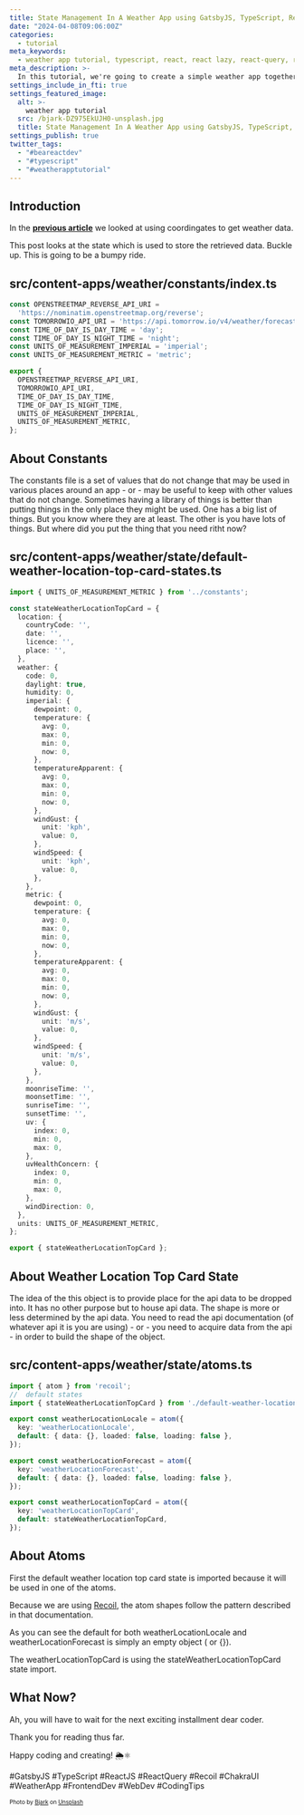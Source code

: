 ```yaml
---
title: State Management In A Weather App using GatsbyJS, TypeScript, Recoil and React!
date: "2024-04-08T09:06:00Z"
categories:
  - tutorial
meta_keywords:
  - weather app tutorial, typescript, react, react lazy, react-query, react suspense, recoil, coding tutorial
meta_description: >-
  In this tutorial, we're going to create a simple weather app together! 🌦️⚛️
settings_include_in_fti: true
settings_featured_image:
  alt: >-
    weather app tutorial
  src: /bjark-DZ975EkUJH0-unsplash.jpg
  title: State Management In A Weather App using GatsbyJS, TypeScript, Recoil and React!
settings_publish: true
twitter_tags:
  - "#beareactdev"
  - "#typescript"
  - "#weatherapptutorial"
---
```


## Introduction

In the <a href="/weather-app-use-weather-forecast-query-by-coords.ts/"><strong>previous article</strong></a> we looked at using coordingates to get weather data.

This post looks at the state which is used to store the retrieved data. Buckle up. This is going to be a bumpy ride.

## src/content-apps/weather/constants/index.ts

```typescript
const OPENSTREETMAP_REVERSE_API_URI =
  'https://nominatim.openstreetmap.org/reverse';
const TOMORROWIO_API_URI = 'https://api.tomorrow.io/v4/weather/forecast';
const TIME_OF_DAY_IS_DAY_TIME = 'day';
const TIME_OF_DAY_IS_NIGHT_TIME = 'night';
const UNITS_OF_MEASUREMENT_IMPERIAL = 'imperial';
const UNITS_OF_MEASUREMENT_METRIC = 'metric';

export {
  OPENSTREETMAP_REVERSE_API_URI,
  TOMORROWIO_API_URI,
  TIME_OF_DAY_IS_DAY_TIME,
  TIME_OF_DAY_IS_NIGHT_TIME,
  UNITS_OF_MEASUREMENT_IMPERIAL,
  UNITS_OF_MEASUREMENT_METRIC,
};
```

## About Constants

The constants file is a set of values that do not change that may be used in various places around an app - or - may be useful to keep with other values that do not change. Sometimes having a library of things is better than putting things in the only place they might be used. One has a big list of things. But you know where they are at least. The other is you have lots of things. But where did you put the thing that you need ritht now?

## src/content-apps/weather/state/default-weather-location-top-card-states.ts

```typescript
import { UNITS_OF_MEASUREMENT_METRIC } from '../constants';

const stateWeatherLocationTopCard = {
  location: {
    countryCode: '',
    date: '',
    licence: '',
    place: '',
  },
  weather: {
    code: 0,
    daylight: true,
    humidity: 0,
    imperial: {
      dewpoint: 0,
      temperature: {
        avg: 0,
        max: 0,
        min: 0,
        now: 0,
      },
      temperatureApparent: {
        avg: 0,
        max: 0,
        min: 0,
        now: 0,
      },
      windGust: {
        unit: 'kph',
        value: 0,
      },
      windSpeed: {
        unit: 'kph',
        value: 0,
      },
    },
    metric: {
      dewpoint: 0,
      temperature: {
        avg: 0,
        max: 0,
        min: 0,
        now: 0,
      },
      temperatureApparent: {
        avg: 0,
        max: 0,
        min: 0,
        now: 0,
      },
      windGust: {
        unit: 'm/s',
        value: 0,
      },
      windSpeed: {
        unit: 'm/s',
        value: 0,
      },
    },
    moonriseTime: '',
    moonsetTime: '',
    sunriseTime: '',
    sunsetTime: '',
    uv: {
      index: 0,
      min: 0,
      max: 0,
    },
    uvHealthConcern: {
      index: 0,
      min: 0,
      max: 0,
    },
    windDirection: 0,
  },
  units: UNITS_OF_MEASUREMENT_METRIC,
};

export { stateWeatherLocationTopCard };
```

## About Weather Location Top Card State

The idea of the this object is to provide place for the api data to be dropped into. It has no other purpose but to house api data. The shape is more or less determined by the api data. You need to read the api documentation (of whatever api it is you are using) - or - you need to acquire data from the api - in order to build the shape of the object.

## src/content-apps/weather/state/atoms.ts

```typescript
import { atom } from 'recoil';
//  default states
import { stateWeatherLocationTopCard } from './default-weather-location-top-card-state';

export const weatherLocationLocale = atom({
  key: 'weatherLocationLocale',
  default: { data: {}, loaded: false, loading: false },
});

export const weatherLocationForecast = atom({
  key: 'weatherLocationForecast',
  default: { data: {}, loaded: false, loading: false },
});

export const weatherLocationTopCard = atom({
  key: 'weatherLocationTopCard',
  default: stateWeatherLocationTopCard,
});
```

## About Atoms

First the default weather location top card state is imported because it will be used in one of the atoms.

Because we are using <a href="https://recoiljs.org/" target="_blank">Recoil</a>, the atom shapes follow the pattern described in that documentation.

As you can see the default for both weatherLocationLocale and weatherLocationForecast is simply an empty object ( or {}).

The weatherLocationTopCard is using the stateWeatherLocationTopCard state import.

## What Now?

Ah, you will have to wait for the next exciting installment dear coder.

Thank you for reading thus far.

Happy coding and creating! 🌦️⚛️

\#GatsbyJS #TypeScript #ReactJS #ReactQuery #Recoil #ChakraUI #WeatherApp #FrontendDev #WebDev #CodingTips

<p/>

<span style="font-size:10px">
  Photo by <a href="https://unsplash.com/@dagna?utm_content=creditCopyText&utm_medium=referral&utm_source=unsplash" target="_blank">Bjark</a> on <a href="https://unsplash.com/photos/clear-blue-sky-DZ975EkUJH0?utm_content=creditCopyText&utm_medium=referral&utm_source=unsplash" target="_blank">Unsplash</a>
</span>
